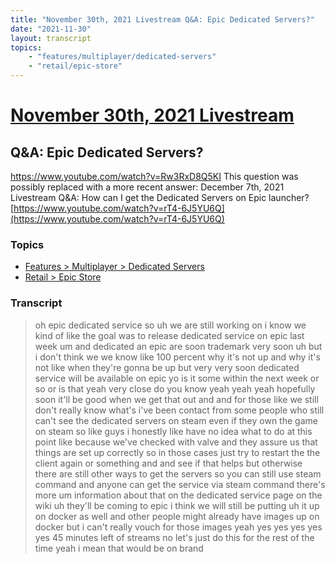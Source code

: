 ```yaml
---
title: "November 30th, 2021 Livestream Q&A: Epic Dedicated Servers?"
date: "2021-11-30"
layout: transcript
topics:
    - "features/multiplayer/dedicated-servers"
    - "retail/epic-store"
---
```

# [November 30th, 2021 Livestream](../2021-11-30.md)
## Q&A: Epic Dedicated Servers?
https://www.youtube.com/watch?v=Rw3RxD8Q5KI
This question was possibly replaced with a more recent answer: December 7th, 2021 Livestream Q&A: How can I get the  Dedicated Servers on Epic launcher? [https://www.youtube.com/watch?v=rT4-6J5YU6Q](https://www.youtube.com/watch?v=rT4-6J5YU6Q)


### Topics
* [Features > Multiplayer > Dedicated Servers](../topics/features/multiplayer/dedicated-servers.md)
* [Retail > Epic Store](../topics/retail/epic-store.md)

### Transcript

> oh epic dedicated service so uh we are still working on i know we kind of like the goal was to release dedicated service on epic last week um and dedicated an epic are soon trademark very soon uh but i don't think we we know like 100 percent why it's not up and why it's not like when they're gonna be up but very very soon dedicated service will be available on epic yo is it some within the next week or so or is that yeah very close do you know yeah yeah yeah hopefully soon it'll be good when we get that out and and for those like we still don't really know what's i've been contact from some people who still can't see the dedicated servers on steam even if they own the game on steam so like guys i honestly like have no idea what to do at this point like because we've checked with valve and they assure us that things are set up correctly so in those cases just try to restart the the client again or something and and see if that helps but otherwise there are still other ways to get the servers so you can still use steam command and anyone can get the service via steam command there's more um information about that on the dedicated service page on the wiki uh they'll be coming to epic i think we will still be putting uh it up on docker as well and other people might already have images up on docker but i can't really vouch for those images yeah yes yes yes yes yes 45 minutes left of streams no let's just do this for the rest of the time yeah i mean that would be on brand
